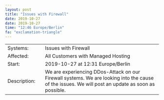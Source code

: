 ```yaml
---
layout: post
title: "Issues with Firewall"
date: 2019-10-27
date: 2019-10-27
time: "12:46 Europe/Berlin"
fa: "exclamation-triangle"
---
```


|                   |   |                                                                      |
|-------------------|---|----------------------------------------------------------------------|
| Systems:          |   | Issues with Firewall|
| Affected:         |   | All Customers with Managed Hosting |
| Start:            |   | 2019-10-27 at 12:31 Europe/Berlin |
| Description:      |   | We are experiencing DDos-Attack on our Firewall systems. We are looking into the cause of the issues. We will post an update as soon as possible. |
